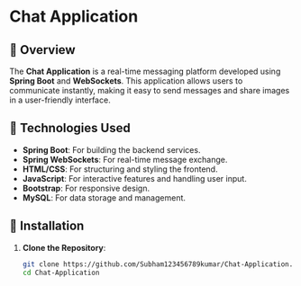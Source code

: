 # Chat Application

## 📜 Overview
The **Chat Application** is a real-time messaging platform developed using **Spring Boot** and **WebSockets**. 
This application allows users to communicate instantly, making it easy to send messages and share images in a user-friendly interface.

## 🔧 Technologies Used
- **Spring Boot**: For building the backend services.
- **Spring WebSockets**: For real-time message exchange.
- **HTML/CSS**: For structuring and styling the frontend.
- **JavaScript**: For interactive features and handling user input.
- **Bootstrap**: For responsive design.
- **MySQL**: For data storage and management.

## 🚀 Installation

1. **Clone the Repository**:
   ```bash
   git clone https://github.com/Subham123456789kumar/Chat-Application.git
   cd Chat-Application
